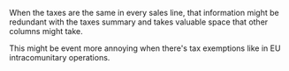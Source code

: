 When the taxes are the same in every sales line, that information might be redundant
with the taxes summary and takes valuable space that other columns might take.

This might be event more annoying when there's tax exemptions like in EU intracomunitary
operations.
